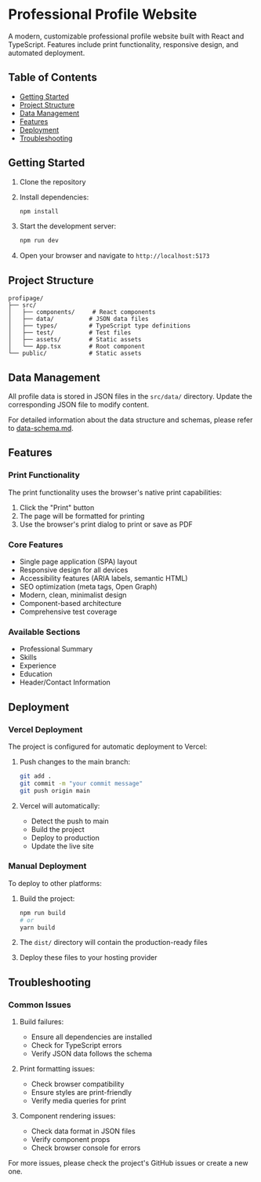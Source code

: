 # Professional Profile Website

A modern, customizable professional profile website built with React and TypeScript. Features include print functionality, responsive design, and automated deployment.

## Table of Contents
- [Getting Started](#getting-started)
- [Project Structure](#project-structure)
- [Data Management](#data-management)
- [Features](#features)
- [Deployment](#deployment)
- [Troubleshooting](#troubleshooting)

## Getting Started

1. Clone the repository

2. Install dependencies:
   ```bash
   npm install
   ```

3. Start the development server:
   ```bash
   npm run dev
   ```

4. Open your browser and navigate to `http://localhost:5173`

## Project Structure
```
profipage/
├── src/
│   ├── components/     # React components
│   ├── data/          # JSON data files
│   ├── types/         # TypeScript type definitions
│   ├── test/          # Test files
│   ├── assets/        # Static assets
│   └── App.tsx        # Root component
└── public/            # Static assets
```

## Data Management

All profile data is stored in JSON files in the `src/data/` directory. Update the corresponding JSON file to modify content.

For detailed information about the data structure and schemas, please refer to [data-schema.md](docs/data-schema.md).

## Features

### Print Functionality
The print functionality uses the browser's native print capabilities:
1. Click the "Print" button
2. The page will be formatted for printing
3. Use the browser's print dialog to print or save as PDF

### Core Features
- Single page application (SPA) layout
- Responsive design for all devices
- Accessibility features (ARIA labels, semantic HTML)
- SEO optimization (meta tags, Open Graph)
- Modern, clean, minimalist design
- Component-based architecture
- Comprehensive test coverage

### Available Sections
- Professional Summary
- Skills
- Experience
- Education
- Header/Contact Information

## Deployment

### Vercel Deployment

The project is configured for automatic deployment to Vercel:

1. Push changes to the main branch:
   ```bash
   git add .
   git commit -m "your commit message"
   git push origin main
   ```

2. Vercel will automatically:
   - Detect the push to main
   - Build the project
   - Deploy to production
   - Update the live site

### Manual Deployment

To deploy to other platforms:

1. Build the project:
   ```bash
   npm run build
   # or
   yarn build
   ```

2. The `dist/` directory will contain the production-ready files
3. Deploy these files to your hosting provider

## Troubleshooting

### Common Issues

1. Build failures:
   - Ensure all dependencies are installed
   - Check for TypeScript errors
   - Verify JSON data follows the schema

2. Print formatting issues:
   - Check browser compatibility
   - Ensure styles are print-friendly
   - Verify media queries for print

3. Component rendering issues:
   - Check data format in JSON files
   - Verify component props
   - Check browser console for errors

For more issues, please check the project's GitHub issues or create a new one.
